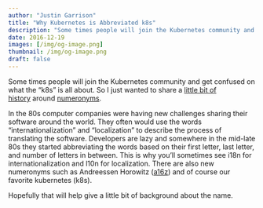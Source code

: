 ```yaml
---
author: "Justin Garrison"
title: "Why Kubernetes is Abbreviated k8s"
description: "Some times people will join the Kubernetes community and get confused on what the “k8s” is all about."
date: 2016-12-19
images: [/img/og-image.png]
thumbnail: /img/og-image.png
draft: false
---
```


Some times people will join the Kubernetes community and get confused on what the “k8s” is all about. So I just wanted to share a [little bit of history](http://www.i18nguy.com/origini18n.html) around [numeronyms](https://en.wikipedia.org/wiki/Numeronym).

In the 80s computer companies were having new challenges sharing their software around the world. They often would use the words “internationalization” and “localization” to describe the process of translating the software. Developers are lazy and somewhere in the mid-late 80s they started abbreviating the words based on their first letter, last letter, and number of letters in between. This is why you’ll sometimes see i18n for internationalization and l10n for localization. There are also new numeronyms such as Andreessen Horowitz ([a16z](https://a16z.com/)) and of course our favorite kubernetes (k8s).

Hopefully that will help give a little bit of background about the name.
